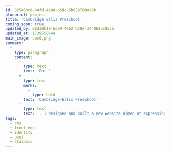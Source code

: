 ```yaml
---
id: 825468c8-b4fd-4e84-b5dc-5b859788aa0b
blueprint: project
title: 'Cambridge Ellis Preschool'
coming_soon: true
updated_by: e8d38b19-bde9-4962-b28e-344068bc855b
updated_at: 1739550644
main_image: ces0.png
summary:
  -
    type: paragraph
    content:
      -
        type: text
        text: 'For '
      -
        type: text
        marks:
          -
            type: bold
        text: 'Cambridge-Ellis Preschool'
      -
        type: text
        text: ', I designed and built a new website aimed at expressing the culture and ethos of the school, driving enrollment, and providing a stable, scalable platform for years to come.'
tags:
  - cms
  - front-end
  - identity
  - uxui
  - statamic
---
```

